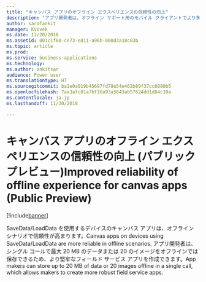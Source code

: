 ```yaml
---
title: "キャンバス アプリのオフライン エクスペリエンスの信頼性の向上"
description: "アプリ開発者は、オフライン サポート用のモバイル クライアントでより多くのデータを保存できます"
author: sarafankit
manager: KVivek
ms.date: 11/20/2018
ms.assetid: 001c1f60-ce73-e811-a96b-000d3a18c83b
ms.topic: article
ms.prod: 
ms.service: business-applications
ms.technology: 
ms.author: ankitsar
audience: Power user
ms.translationtype: HT
ms.sourcegitcommit: ba1e0a919b45697fd78e54e462b89f37cc8880b5
ms.openlocfilehash: 7aa3afc81a7bf16a93a5643ab57624dd1d84c39a
ms.contentlocale: ja-jp
ms.lasthandoff: 11/30/2018

---
```

# <a name="improved-reliability-of-offline-experience-for-canvas-apps-public-preview"></a><span data-ttu-id="8c246-103">キャンバス アプリのオフライン エクスペリエンスの信頼性の向上 (パブリック プレビュー)</span><span class="sxs-lookup"><span data-stu-id="8c246-103">Improved reliability of offline experience for canvas apps (Public Preview)</span></span>


[!include[banner](../../includes/banner.md)]

<span data-ttu-id="8c246-104">SaveData/LoadData を使用するデバイスのキャンバス アプリは、オフライン シナリオで信頼性が高まります。</span><span class="sxs-lookup"><span data-stu-id="8c246-104">Canvas apps on devices using SaveData/LoadData are more reliable in offline scenarios.</span></span> <span data-ttu-id="8c246-105">アプリ開発者は、シングル コールで最大 20 MB のデータまたは 20 のイメージをオフラインでは保存できるため、より堅牢なフィールド サービス アプリを作成できます。</span><span class="sxs-lookup"><span data-stu-id="8c246-105">App makers can store up to 20 MB of data or 20 images offline in a single call, which allows makers to create more robust field service apps.</span></span>

